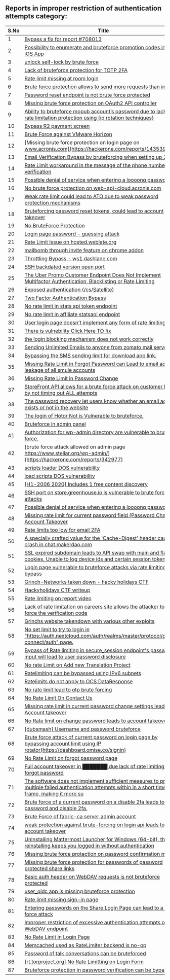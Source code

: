## Reports in improper restriction of authentication attempts category:
| S.No | Title | Bounty |
| ---- | ----- | ------ |
| 1 | [Bypass a fix for report #708013](https://hackerone.com/reports/1363672) | $3500.0 |
| 2 | [Possibility to enumerate and bruteforce promotion codes in Uber iOS App](https://hackerone.com/reports/125707) | $3000.0 |
| 3 | [unlock self-lock by brute force ](https://hackerone.com/reports/410221) | $900.0 |
| 4 | [Lack of bruteforce protection for TOTP 2FA](https://hackerone.com/reports/1265709) | $750.0 |
| 5 | [Rate limit missing at room login](https://hackerone.com/reports/385381) | $500.0 |
| 6 | [Brute force protection allows to send more requests than intended](https://hackerone.com/reports/1918525) | $500.0 |
| 7 | [Password reset endpoint is not brute force protected](https://hackerone.com/reports/1987062) | $500.0 |
| 8 | [Missing brute force protection on OAuth2 API controller](https://hackerone.com/reports/1258448) | $500.0 |
| 9 | [Ability to bruteforce mopub account’s password due to lack of rate limitation protection using {ip rotation techniques}](https://hackerone.com/reports/819930) | $420.0 |
| 10 | [Bypass R2 payment screen](https://hackerone.com/reports/2170559) | $350.0 |
| 11 | [Brute Force against VMware Horizon](https://hackerone.com/reports/1278072) | $250.0 |
| 12 | [Missing brute force protection on login page on www.acronis.com](https://hackerone.com/reports/1435392) | $250.0 |
| 13 | [Email Verification Bypass by bruteforcing when setting up 2FA](https://hackerone.com/reports/1394984) | $150.0 |
| 14 | [Rate Limit workaround in the message of the phone number verification ](https://hackerone.com/reports/619578) | $100.0 |
| 15 | [Possible denial of service when entering a loooong password](https://hackerone.com/reports/840598) | $100.0 |
| 16 | [No brute force protection on web-api-cloud.acronis.com](https://hackerone.com/reports/972045) | $100.0 |
| 17 | [Weak rate limit could lead to ATO due to weak password protection mechanisms](https://hackerone.com/reports/1065186) | $100.0 |
| 18 | [Bruteforcing password reset tokens, could lead to account takeover](https://hackerone.com/reports/271533) | $50.0 |
| 19 | [No BruteForce Protection](https://hackerone.com/reports/223337) | $0.0 |
| 20 | [Login page password - guessing attack](https://hackerone.com/reports/244909) | $0.0 |
| 21 | [Rate Limit Issue on hosted.weblate.org](https://hackerone.com/reports/229825) | $0.0 |
| 22 | [mailbomb through invite feature on chrome addon](https://hackerone.com/reports/233376) | $0.0 |
| 23 | [Throttling Bypass - ws1.dashlane.com](https://hackerone.com/reports/225897) | $0.0 |
| 24 | [SSH backdated version open port](https://hackerone.com/reports/255627) | $0.0 |
| 25 | [The Uber Promo Customer Endpoint Does Not Implement Multifactor Authentication, Blacklisting or Rate Limiting](https://hackerone.com/reports/293359) | $0.0 |
| 26 | [Exposed authentication (/cs/Satellite)](https://hackerone.com/reports/292463) | $0.0 |
| 27 | [Two Factor Authentication Bypass](https://hackerone.com/reports/350288) | $0.0 |
| 28 | [No rate limit in stats api token endpoint](https://hackerone.com/reports/412526) | $0.0 |
| 29 | [No rate limit in affiliate statsapi endpoint](https://hackerone.com/reports/413505) | $0.0 |
| 30 | [User login page doesn't implement any form of rate limiting](https://hackerone.com/reports/410451) | $0.0 |
| 31 | [There is vulnebility Click Here TO fix](https://hackerone.com/reports/319036) | $0.0 |
| 32 | [the login blocking mechanism does not work correctly](https://hackerone.com/reports/504362) | $0.0 |
| 33 | [Sending Unlimited Emails to anyone from zomato mail server.](https://hackerone.com/reports/518928) | $0.0 |
| 34 | [Bypassing the SMS sending limit for download app link.](https://hackerone.com/reports/517711) | $0.0 |
| 35 | [Missing Rate Limit in Forgot Password can Lead to email address leakage of all smule accounts](https://hackerone.com/reports/441161) | $0.0 |
| 36 | [Missing Rate Limit in Password Change](https://hackerone.com/reports/440495) | $0.0 |
| 37 | [StoreFront API allows for a brute force attack on customer login by not timing out ALL attempts](https://hackerone.com/reports/708013) | $0.0 |
| 38 | [The password recovery let users know whether an email address exists or not in the website](https://hackerone.com/reports/681468) | $0.0 |
| 39 | [The login of Hotor Not is Vulnerable to bruteforce.](https://hackerone.com/reports/744692) | $0.0 |
| 40 | [Bruteforce in admin panel](https://hackerone.com/reports/341074) | $0.0 |
| 41 | [Authorization for wp-admin directory are vulnerable to brute force.](https://hackerone.com/reports/788420) | $0.0 |
| 42 | [brute force attack allowed on admin page https://www.stellar.org/wp-admin/](https://hackerone.com/reports/342977) | $0.0 |
| 43 | [scripts loader DOS vulnerability](https://hackerone.com/reports/690338) | $0.0 |
| 44 | [load scripts DOS vulnerability](https://hackerone.com/reports/826238) | $0.0 |
| 45 | [[H1-2006 2020]  Includes 1 free content discovery](https://hackerone.com/reports/894198) | $0.0 |
| 46 | [SSH port on store.greenhouse.io is vulnerable to brute force attacks](https://hackerone.com/reports/897556) | $0.0 |
| 47 | [Possible denial of service when entering a loooong password](https://hackerone.com/reports/952349) | $0.0 |
| 48 | [Missing rate limit for current password field (Password Change) Account Takeover](https://hackerone.com/reports/827484) | $0.0 |
| 49 | [Rate limits too low for email 2FA](https://hackerone.com/reports/979820) | $0.0 |
| 50 | [A specially crafted value for the 'Cache-Digest' header causing crash in  chat.makerdao.com](https://hackerone.com/reports/972936) | $0.0 |
| 51 | [SSL expired subdomain leads to API swap with main and flagged cookies. Unable to log device ids and certain session tokens. ](https://hackerone.com/reports/1024880) | $0.0 |
| 52 | [Login page vulnerable to bruteforce attacks via rate limiting bypass](https://hackerone.com/reports/1040471) | $0.0 |
| 53 | [Grinch-Networks taken down - hacky holidays CTF ](https://hackerone.com/reports/1069189) | $0.0 |
| 54 | [Hackyholidays CTF writeup](https://hackerone.com/reports/1065583) | $0.0 |
| 55 | [Rate limiting on report video](https://hackerone.com/reports/948146) | $0.0 |
| 56 | [Lack of rate limitation on careers site allows the attacker to brute force the verification code](https://hackerone.com/reports/1075827) | $0.0 |
| 57 | [Grinchs website takendown with various other exploits](https://hackerone.com/reports/1069034) | $0.0 |
| 58 | [No set limit to try to login in "https://auth.nextcloud.com/auth/realms/master/protocol/openid-connect/auth" page.](https://hackerone.com/reports/855304) | $0.0 |
| 59 | [Bypass of Rate limiting in secure_session endpoint's password input will lead to user password disclosure ](https://hackerone.com/reports/269318) | $0.0 |
| 60 | [No rate Limit on Add new Translation Project ](https://hackerone.com/reports/1238749) | $0.0 |
| 61 | [Ratelimiting can be bypassed using IPv6 subnets](https://hackerone.com/reports/1154003) | $0.0 |
| 62 | [Ratelimits do not apply to OCS DataResponse](https://hackerone.com/reports/1214158) | $0.0 |
| 63 | [No rate limit lead to otp brute forcing](https://hackerone.com/reports/1060541) | $0.0 |
| 64 | [No Rate Limit On  Contact Us ](https://hackerone.com/reports/1166069) | $0.0 |
| 65 | [Missing rate limit in current password change settings leads to Account takeover](https://hackerone.com/reports/1170522) | $0.0 |
| 66 | [No Rate limit on change password leads to account takeover](https://hackerone.com/reports/1165285) | $0.0 |
| 67 | [[dubsmash] Username and password bruteforce](https://hackerone.com/reports/1165225) | $0.0 |
| 68 | [Brute force attack of current password on  login page by bypassing account limit using IP rotator(https://dashboard.omise.co/signin)](https://hackerone.com/reports/1466967) | $0.0 |
| 69 | [No Rate Limit on forgot password page](https://hackerone.com/reports/1317494) | $0.0 |
| 70 | [Full account takeover in ███████ due lack of rate limiting in forgot password](https://hackerone.com/reports/1059758) | $0.0 |
| 71 | [The software does not implement sufficient measures to prevent multiple failed authentication attempts within in a short time frame, making it more su](https://hackerone.com/reports/1591504) | $0.0 |
| 72 | [Brute force of a current password on a disable 2fa leads to guess password and disable 2fa.](https://hackerone.com/reports/1465277) | $0.0 |
| 73 | [Brute Force of fabric-ca server admin account](https://hackerone.com/reports/411364) | $0.0 |
| 74 | [weak protection against brute-forcing on login api leads to account takeover ](https://hackerone.com/reports/766875) | $0.0 |
| 75 | [Uninstalling Mattermost Launcher for Windows (64-bit), then reinstalling keeps you logged in without authentication](https://hackerone.com/reports/1797661) | $0.0 |
| 76 | [Missing brute force protection on password confirmation modal](https://hackerone.com/reports/1842114) | $0.0 |
| 77 | [Missing brute force protection for passwords of password protected share links](https://hackerone.com/reports/1894653) | $0.0 |
| 78 | [Basic auth header on WebDAV requests is not bruteforce protected](https://hackerone.com/reports/1879549) | $0.0 |
| 79 | [user_oidc app is missing bruteforce protection](https://hackerone.com/reports/1954711) | $0.0 |
| 80 | [Rate limit missing sign-in page](https://hackerone.com/reports/1285441) | $0.0 |
| 81 | [Entering passwords on the Share Login Page can lead to a brute-force attack](https://hackerone.com/reports/2039447) | $0.0 |
| 82 | [Improper restriction of excessive authentication attempts on WebDAV endpoint ](https://hackerone.com/reports/1924212) | $0.0 |
| 83 | [No Rate Limit in Login Page](https://hackerone.com/reports/1322243) | $0.0 |
| 84 | [Memcached used as RateLimiter backend is no-op](https://hackerone.com/reports/2110945) | $0.0 |
| 85 | [Password of talk conversations can be bruteforced](https://hackerone.com/reports/2094473) | $0.0 |
| 86 | [[rt.torproject.org] No Rate Limitting on Login Form](https://hackerone.com/reports/265706) | $0.0 |
| 87 | [Bruteforce protection in password verification can be bypassed](https://hackerone.com/reports/2230915) | $0.0 |